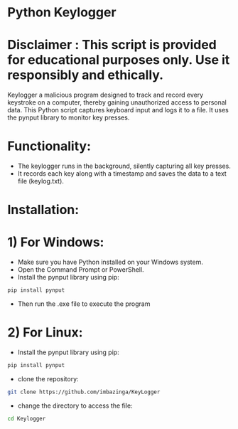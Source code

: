 # Python Keylogger
# Disclaimer : This script is provided for educational purposes only. Use it responsibly and ethically.
Keylogger a malicious program designed to track and record every keystroke on a computer, thereby gaining unauthorized access to personal data. This Python script captures keyboard input and logs it to a file. It uses the pynput library to monitor key presses. 
# Functionality:
* The keylogger runs in the background, silently capturing all key presses.
* It records each key along with a timestamp and saves the data to a text file (keylog.txt).
# Installation:
# 1) For Windows:
* Make sure you have Python installed on your Windows system.
* Open the Command Prompt or PowerShell.
* Install the pynput library using pip:
```bash
pip install pynput
```
* Then run the .exe file to execute the program
# 2) For Linux:
* Install the pynput library using pip:
```bash
pip install pynput
```
* clone the repository:
```bash
git clone https://github.com/imbazinga/KeyLogger
```
* change the directory to access the file:
```bash
cd Keylogger
```


 


